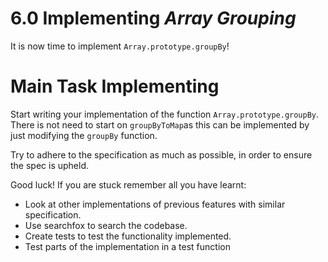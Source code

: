 # **6.0** Implementing _Array Grouping_

It is now time to implement `Array.prototype.groupBy`!

# **Main Task** Implementing

Start writing your implementation of the function `Array.prototype.groupBy`. There is not need to start on `groupByToMap`as this can be implemented by just modifying the `groupBy` function. 

Try to adhere to the specification as much as possible, in order to ensure the spec is upheld. 

Good luck! If you are stuck remember all you have learnt: 
- Look at other implementations of previous features with similar specification. 
- Use searchfox to search the codebase.
- Create tests to test the functionality implemented. 
- Test parts of the implementation in a test function



